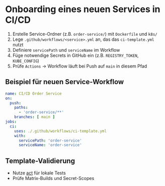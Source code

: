 # Onboarding eines neuen Services in CI/CD

1. Erstelle Service-Ordner (z.B. `order-service/`) mit `Dockerfile` und `k8s/`
2. Lege `.github/workflows/<service>.yml` an, das das `ci-template.yml` nutzt
3. Definiere `servicePath` und `serviceName` im Workflow
4. Füge notwendige Secrets in GitHub ein (z.B. `REGISTRY_TOKEN`, `KUBE_CONFIG`)
5. Prüfe `Actions` → Workflow läuft bei Push auf `main` in diesem Pfad

## Beispiel für neuen Service-Workflow
```yaml
name: CI/CD Order Service
on:
  push:
    paths:
      - 'order-service/**'
    branches: [ main ]
jobs:
  ci:
    uses: ./.github/workflows/ci-template.yml
    with:
      servicePath: 'order-service'
      serviceName: 'order-service'
```

## Template-Validierung
- Nutze [act](https://github.com/nektos/act) für lokale Tests
- Prüfe Matrix-Builds und Secret-Scopes
